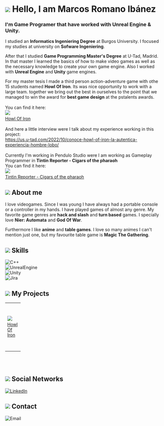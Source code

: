 # <img src = "https://media.giphy.com/media/69bK4OX5RcklWMM69Z/giphy.gif" width = "80"> Hello, I am Marcos Romano Ibánez
### I'm Game Programer that have worked with Unreal Engine & Unity.

I studied an **Informatics Ingeniering Degree** at Burgos University. I focused my studies at university on **Sofware Ingeniering**.

After that I studied **Game Programming Master's Degree** at U-Tad, Madrid. In that master I learned the basics of how to make video games as well as the necessary knowledge to create your own game engine. Also I worked with **Unreal Engine** and **Unity** game engines.

For my master tesis I made a third person action-adventure game with othe 15 students named **Howl Of Iron**. Its was nice opportunity to work with a large team. together we bring out the best in ourselves to the point that we managed to win the award for **best game design** at the pstalents awards.
</br></br>
You can find it here:</br>
<a href="https://store.steampowered.com/app/2235790/Howl_of_Iron">
  	<img src="https://user-images.githubusercontent.com/98056691/198890769-36bb5561-cfa9-4b86-9977-61b25088a4ea.png" width = "150">
</a></br>
<a href="https://store.steampowered.com/app/2235790/Howl_of_Iron">Howl Of Iron</a>
</br></br>
And here a little interview were I talk about my experience working in this project:</br>
https://us.u-tad.com/2022/10/conoce-howl-of-iron-la-autentica-experiencia-hombre-lobo/
</br></br>
Currently I'm working in Pendulo Studio were I am working as Gameplay Programmer in **Tintin Reporter - Cigars of the pharaoh**
</br>
You can find it here:</br>
<a href="https://store.steampowered.com/app/2125090/Tintin_Reporter__Los_Cigarros_del_Faraon/?l=spanish">
  	<img src="https://cdn.cloudflare.steamstatic.com/steam/apps/2125090/header_spanish.jpg?t=1699376034" width = "300">
</a></br>
<a href="https://store.steampowered.com/app/2125090/Tintin_Reporter__Los_Cigarros_del_Faraon/?l=spanish">Tintin Reporter - Cigars of the pharaoh</a>

## <img src = "https://media.giphy.com/media/wfKXywKxfKjzQ5NmXK/giphy.gif" width = "55"> About me

I love videogames. Since I was young I have always had a portable console or a controller in my hands. I have played games of almost any genre. My favorite game genres are **hack and slash** and **turn based** games. I specially love **Nier: Automata** and **God Of War**.

Furthermore I like **anime** and **table games**. I love so many animes I can't mention just one, but my favourite table game is **Magic The Gathering**.

## <img src = "https://media.giphy.com/media/WnCVJZqLBkM42IUJZs/giphy.gif" width = "40"> Skills

![C++](https://img.shields.io/badge/C++-32C832?style=for-the-badge&logo=c&logoColor=black&labelColor=D8D8D8)</br>
![UnrealEngine](https://img.shields.io/badge/Unreal_Engine-32C832?style=for-the-badge&logo=unrealengine&logoColor=black&labelColor=D8D8D8)</br>
![Unity](https://img.shields.io/badge/Unity-32C832?style=for-the-badge&logo=unity&logoColor=black&labelColor=D8D8D8)</br>
![Jira](https://img.shields.io/badge/Jira-32C832?style=for-the-badge&logo=Atlassian&logoColor=black&labelColor=D8D8D8)</br>

## <img src = "https://media.giphy.com/media/WFZvB7VIXBgiz3oDXE/giphy.gif" width = "45"> My Projects

<table style="width:10%">
  <tr>
    <td>
	<a href="https://github.com/marckiarck/Howl-of-Iron">
  		<img src="https://user-images.githubusercontent.com/98056691/198890769-36bb5561-cfa9-4b86-9977-61b25088a4ea.png">
	</a>
	<a href="https://github.com/marckiarck/Howl-of-Iron">Howl Of Iron</a>
	</td>	   
	<td>
	<a href="https://github.com/marckiarck/mri1001-tfg">
  		<img src="Images/TFG-Image.png">
	</a>
	<a href="https://github.com/marckiarck/mri1001-tfg">2D Platform Game (TFG)</a>
	</td>	  
	<td>
	<a href="[https://github.com/marckiarck/mri1001-tfg](https://github.com/marckiarck/Generic-Classes)">
  		<img src="Images/LogoC.jpg">
	</a>
	<a href="https://github.com/marckiarck/Generic-Classes">Generic Classes for Unreal</a>
	</td>	
	<td>
	<a href="https://github.com/marckiarck/RogeLike">
  		<img src="Images/RogePaloma-Image.png">
	</a>
	<a href="https://github.com/marckiarck/RogeLike">Rogue Paloma</a>
	</td>	 
	 <td>
	<a href="https://github.com/marckiarck/Gas-Module">
  		<img src="Images/UnrealEngineLogo.jpg">
	</a>
	<a href="https://github.com/marckiarck/Gas-Module">Module for GAS</a>
	</td>
	<td>
	<a href="https://github.com/marckiarck/practica-dms-2020-2021">
  		<img src="Images/PracticaUni-Image.png">
	</a>
	<a href="https://github.com/marckiarck/practica-dms-2020-2021">University Practice (Sofware Ingeniering)</a>
	</td>	
  </tr>
</table>

</br></br>
## <img src = "https://media.giphy.com/media/ZcdZ7ldgeIhfesqA6E/giphy.gif" width = "40"> Social Networks
[![LinkedIn](https://img.shields.io/badge/LinkedIn-Marcos_Romano_Ibáñez-9BCFFF?style=for-the-badge&logo=linkedin&logoColor=black&labelColor=D8D8D8)](https://www.linkedin.com/in/marcos-romano-ib%C3%A1%C3%B1ez-538650161/)</br>

## <img src = "https://media.giphy.com/media/fsseDP7aIcqK6JIslG/giphy.gif" width = "35"> Contact 
![Email](https://img.shields.io/badge/Email-marcos.romano@expersor.es-9BCFFF?style=for-the-badge&logo=Gmail&logoColor=black&labelColor=D8D8D8)
</br>
